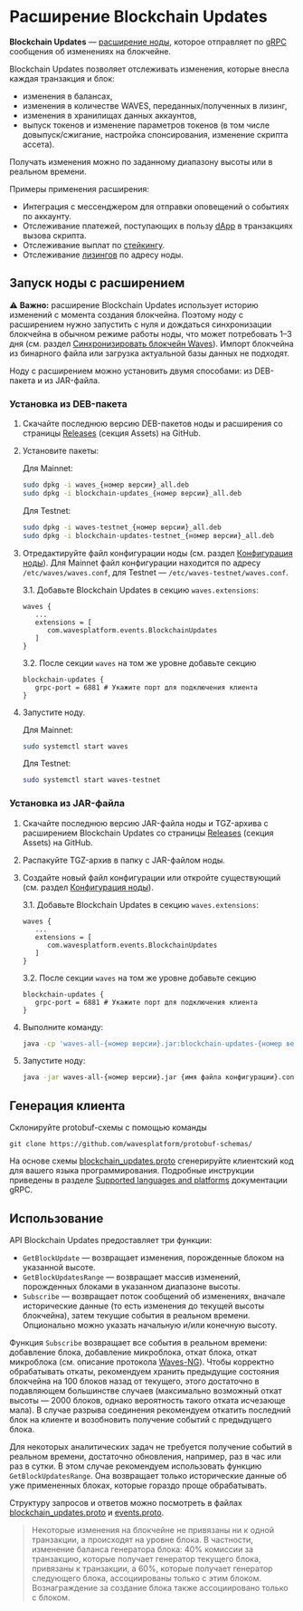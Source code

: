 # Расширение Blockchain Updates

**Blockchain Updates** — [расширение ноды](/ru/waves-node/extensions/), которое отправляет по [gRPC](https://en.wikipedia.org/wiki/GRPC) сообщения об изменениях на блокчейне.

Blockchain Updates позволяет отслеживать изменения, которые внесла каждая транзакция и блок:

* изменения в балансах,
* изменения в количестве WAVES, переданных/полученных в лизинг,
* изменения в хранилищах данных аккаунтов,
* выпуск токенов и изменение параметров токенов (в том числе довыпуск/сжигание, настройка спонсирования, изменение скрипта ассета).

Получать изменения можно по заданному диапазону высоты или в реальном времени.

Примеры применения расширения:
* Интеграция с мессенджером для отправки оповещений о событиях по аккаунту.
* Отслеживание платежей, поступающих в пользу [dApp](/ru/building-apps/smart-contracts/what-is-a-dapp) в транзакциях вызова скрипта.
* Отслеживание выплат по [стейкингу](https://neutrino.at/staking).
* Отслеживание [лизингов](/ru/blockchain/leasing) по адресу ноды.

## Запуск ноды с расширением

:warning: **Важно:** расширение Blockchain Updates использует историю изменений с момента создания блокчейна. Поэтому ноду с расширением нужно запустить с нуля и дождаться синхронизации блокчейна в обычном режиме работы ноды, что может потребовать 1–3 дня (см. раздел [Синхронизировать блокчейн Waves](/ru/waves-node/options-for-getting-actual-blockchain/)). Импорт блокчейна из бинарного файла или загрузка актуальной базы данных не подходят.

Ноду с расширением можно установить двумя способами: из DEB-пакета и из JAR-файла.

### Установка из DEB-пакета

1. Скачайте последнюю версию DEB-пакетов ноды и расширения со страницы [Releases](https://github.com/wavesplatform/Waves/releases) (секция Assets) на GitHub.

2. Установите пакеты:

   Для Mainnet:

   ```bash
   sudo dpkg -i waves_{номер версии}_all.deb
   sudo dpkg -i blockchain-updates_{номер версии}_all.deb
   ```

   Для Testnet:

   ```bash
   sudo dpkg -i waves-testnet_{номер версии}_all.deb
   sudo dpkg -i blockchain-updates-testnet_{номер версии}_all.deb
   ```

3. Отредактируйте файл конфигурации ноды (см. раздел [Конфигурация ноды](/ru/waves-node/node-configuration)). Для Mainnet файл конфигурации находится по адресу `/etc/waves/waves.conf`, для Testnet — `/etc/waves-testnet/waves.conf`.

   3.1. Добавьте Blockchain Updates в секцию `waves.extensions`:
   
   ```
   waves {
      ...
      extensions = [
         com.wavesplatform.events.BlockchainUpdates
      ]
   }
   ```

   3.2. После секции `waves` на том же уровне добавьте секцию

   ```
   blockchain-updates {
      grpc-port = 6881 # Укажите порт для подключения клиента
   }
   ```

4. Запустите ноду.

   Для Mainnet:

   ```bash
   sudo systemctl start waves
   ```

   Для Testnet:

   ```bash
   sudo systemctl start waves-testnet
   ```

### Установка из JAR-файла

1. Скачайте последнюю версию JAR-файла ноды и TGZ-архива с расширением Blockchain Updates со страницы [Releases](https://github.com/wavesplatform/Waves/releases) (секция Assets) на GitHub.

2. Распакуйте TGZ-архив в папку с JAR-файлом ноды.

3. Создайте новый файл конфигурации или откройте существующий (см. раздел [Конфигурация ноды](/ru/waves-node/node-configuration)).

   3.1. Добавьте Blockchain Updates в секцию `waves.extensions`:
   
   ```
   waves {
      ...
      extensions = [
         com.wavesplatform.events.BlockchainUpdates
      ]
   }
   ```

   3.2. После секции `waves` на том же уровне добавьте секцию

   ```
   blockchain-updates {
      grpc-port = 6881 # Укажите порт для подключения клиента
   }
   ```

4. Выполните команду:

   ```bash
   java -cp 'waves-all-{номер версии}.jar:blockchain-updates-{номер версии}/lib/*' com.wavesplatform.Application {имя файла конфигурации}.conf
   ```

5. Запустите ноду:

   ```bash
   java -jar waves-all-{номер версии}.jar {имя файла конфигурации}.conf.
   ```

## Генерация клиента

Склонируйте protobuf-схемы с помощью команды

```
git clone https://github.com/wavesplatform/protobuf-schemas/
```

На основе схемы [blockchain_updates.proto](https://github.com/wavesplatform/protobuf-schemas/blob/master/proto/waves/events/grpc/blockchain_updates.proto) сгенерируйте клиентский код для вашего языка программирования. Подробные инструкции приведены в разделе [Supported languages and platforms](https://www.grpc.io/docs/languages/) документации gRPC.

## Использование

API Blockchain Updates предоставляет три функции:
* `GetBlockUpdate` — возвращает изменения, порожденные блоком на указанной высоте.
* `GetBlockUpdatesRange` — возвращает массив изменений, порожденных блоками в указанном диапазоне высоты.
* `Subscribe` — возвращает поток сообщений об изменениях, вначале исторические данные (то есть изменения до текущей высоты блокчейна), затем текущие события в реальном времени. Опционально можно указать начальную и/или конечную высоту.

Функция `Subscribe` возвращает все события в реальном времени: добавление блока, добавление микроблока, откат блока, откат микроблока (см. описание протокола [Waves-NG](/en/blockchain/waves-protocol/waves-ng-protocol)). Чтобы корректно обрабатывать откаты, рекомендуем хранить предыдущие состояния блокчейна на 100 блоков назад от текущего, этого достаточно в подавляющем большинстве случаев (максимально возможный откат высоты — 2000 блоков, однако вероятность такого отката исчезающе мала). В случае разрыва соединения рекомендуем откатить последний блок на клиенте и возобновить получение событий с предыдущего блока.

Для некоторых аналитических задач не требуется получение событий в реальном времени, достаточно обновления, например, раз в час или раз в сутки. В этом случае рекомендуем использовать функцию `GetBlockUpdatesRange`. Она возвращает только исторические данные об уже примененных блоках, которые гораздо проще обрабатывать.

Структуру запросов и ответов можно посмотреть в файлах [blockchain_updates.proto](https://github.com/wavesplatform/protobuf-schemas/blob/master/proto/waves/events/grpc/blockchain_updates.proto) и [events.proto](https://github.com/wavesplatform/protobuf-schemas/blob/master/proto/waves/events/events.proto).

> Некоторые изменения на блокчейне не привязаны ни к одной транзакции, а происходят на уровне блока. В частности, изменение баланса генератора блока: 40% комиссии за транзакцию, которые получает генератор текущего блока, привязаны к транзакции, а 60%, которые получает генератор следующего блока, ассоциированы только с этим блоком. Вознаграждение за создание блока также ассоциировано только с блоком.
